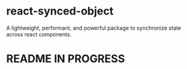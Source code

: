 # react-synced-object
A lightweight, performant, and powerful package to synchronize state across react components.


# README IN PROGRESS